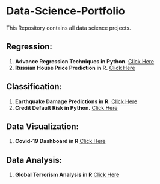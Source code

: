 # Data-Science-Portfolio

This Repository contains all data science projects.

## Regression:

1. **Advance Regression Techniques in Python.** [Click Here](https://github.com/Uzairahmed96/Regression/blob/master/Advanced%20Regression%20Techniques.ipynb)
2. **Russian House Price Prediction in R.** [Click Here](https://rpubs.com/uzairahmed96/638076)
## Classification:

1. **Earthquake Damage Predictions in R.** [Click Here](https://rpubs.com/uzairahmed96/564915)
2. **Credit Default Risk in Python.** [Click Here](https://github.com/Uzairahmed96/Classification/blob/master/Credit%20Default%20Risk.ipynb)

## Data Visualization:

1. **Covid-19 Dashboard in R** [Click Here](https://rpubs.com/uzairahmed96/631471)

## Data Analysis:
1. **Global Terrorism Analysis in R** [Click Here](https://rpubs.com/uzairahmed96/561228)
